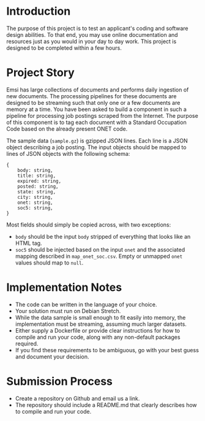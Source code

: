 # Introduction
The purpose of this project is to test an applicant's coding and software design abilities.
To that end, you may use online documentation and resources just as you would in your
 day to day work.  This project is designed to be completed within a few hours.
 
# Project Story
Emsi has large collections of documents and performs daily ingestion of new documents.
The processing pipelines for these documents are designed to be streaming such that 
only one or a few documents are memory at a time.  You have been asked to build a
component in such a pipeline for processing job postings scraped from the Internet.
The purpose of this component is to tag each document with a Standard Occupation Code
 based on the already present ONET code.
 
The sample data (`sample.gz`) is gzipped JSON lines.  Each line is a JSON object describing
a job posting.  The input objects should be mapped to lines of JSON objects with the following schema:

```
{
	body: string,
	title: string,
	expired: string,
	posted: string,
	state: string,
	city: string,
	onet: string,
	soc5: string,
}
```

Most fields should simply be copied across, with two exceptions:
* `body` should be the input `body` stripped of everything that looks like an HTML tag.
* `soc5` should be injected based on the input `onet` and the associated mapping described 
         in `map_onet_soc.csv`.  Empty or unmapped `onet` values should map to `null`.

# Implementation Notes
* The code can be written in the language of your choice.
* Your solution must run on Debian Stretch.
* While the data sample is small enough to fit easily into memory, the implementation must be streaming, assuming much larger datasets.
* Either supply a Dockerfile or provide clear instructions for how to compile and run your code, along with any non-default packages required.
* If you find these requirements to be ambiguous, go with your best guess and document your decision.

# Submission Process
* Create a repository on Github and email us a link.
* The repository should include a README.md that clearly describes how to compile and run your code.
